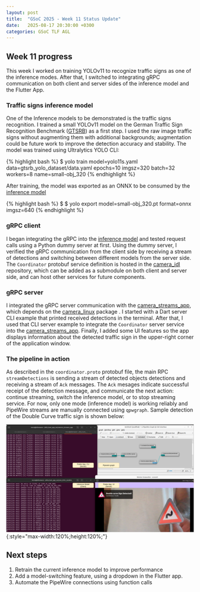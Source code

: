 ```yaml
---
layout: post
title:  "GSoC 2025 - Week 11 Status Update"
date:   2025-08-17 20:30:00 +0300
categories: GSoC TLF AGL 
---
```


## Week 11 progress

This week I worked on training YOLOv11 to recognize traffic signs as one of the inference modes.
After that, I switched to integrating gRPC communication on both client and server sides of the inference model and the 
Flutter App.

### Traffic signs inference model

One of the Inference models to be demonstrated is the traffic signs recognition. I trained a small YOLOv11 model on the
German Traffic Sign Recognition Benchmark ([GTSRB][1]) as a first step. I used the raw image traffic signs without augmenting
them with additional backgrounds; augmentation could be future work to improve the detection accuracy and stability. 
The model was trained using Ultralytics YOLO CLI:

{% highlight bash %}
$ yolo train model=yolo11s.yaml data=gtsrb_yolo_dataset/data.yaml epochs=10 imgsz=320 batch=32 workers=8 name=small-obj_320
{% endhighlight %}

After training, the model was exported as an ONNX to be consumed by the [inference model][2]

{% highlight bash %}
$ $ yolo export model=small-obj_320.pt format=onnx imgsz=640
{% endhighlight %}


### gRPC client

I began integrating the gRPC into the [inference model][2] and tested request calls using a Python dummy server at first. 
Using the dummy server, I verified the gRPC communication from the client side by receiving a stream of
detections and switching between different models from the server side. The `Coordinator` protobuf service definition is
hosted in the [camera_idl][3] repository, which can be added as a submodule on both client and server side, and can host 
other services for future components.

### gRPC server

I integrated the gRPC server communication with the [camera_streams_app][4], which depends on the [camera_linux][5] package .
I started with a Dart server CLI example that printed received detections in the terminal. After that, I used that 
CLI server example to integrate the `Coordinator` server service into the [camera_streams_app][4]. Finally, I added 
some UI features so the app displays information about the detected traffic sign in the upper-right corner of the 
application window.


### The pipeline in action

As described in the `coordinator.proto` protobuf file, the main RPC `streamDetections` is sending a stream of detected 
objects detections and receiving a stream of `Ack` messages. The `Ack` mesages indicate successful receipt of the detection
message, and communicate the next action: continue streaming, switch the inference model, or to stop streaming service.
For now, only one mode (inference model) is working reliably and PipeWire streams are manually connected using `qpwgraph`.
Sample detection of the Double Curve traffic sign is shown below:

![Current pipeline](/assets/images/gsoc25_w11/w11_fig1.png){:style="max-width:120%;height:120%;"}



## Next steps

1. Retrain the current inference model to improve performance
2. Add a model-switching feature, using a dropdown in the Flutter app.
3. Automate the PipeWire connections using function calls


[1]: https://benchmark.ini.rub.de/gtsrb_news.html
[2]: https://github.com/AElkenawy/cam_infer_models/
[3]: https://github.com/AElkenawy/camera_idl
[4]: https://github.com/AElkenawy/camera_streams_app
[5]: https://github.com/toyota-connected/tcna-packages/tree/main/packages/camera/camera_linux/
